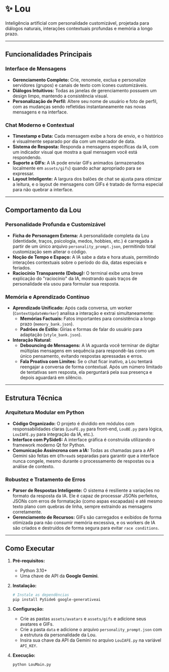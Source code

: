 # ✨ Lou

Inteligência artificial com personalidade customizável, projetada para diálogos naturais, interações contextuais profundas e memória a longo prazo.

---

## Funcionalidades Principais

### Interface de Mensagens
- **Gerenciamento Completo:** Crie, renomeie, exclua e personalize servidores (grupos) e canais de texto com ícones customizáveis.
- **Diálogos Intuitivos:** Todas as janelas de gerenciamento possuem um design limpo, mantendo a consistência visual.
- **Personalização de Perfil:** Altere seu nome de usuário e foto de perfil, com as mudanças sendo refletidas instantaneamente nas novas mensagens e na interface.

### Chat Moderno e Contextual
- **Timestamp e Data:** Cada mensagem exibe a hora de envio, e o histórico é visualmente separado por dia com um marcador de data.
- **Sistema de Resposta:** Responda a mensagens específicas da IA, com um indicador visual que mostra a qual mensagem você está respondendo.
- **Suporte a GIFs:** A IA pode enviar GIFs animados (armazenados localmente em `assets/gifs`) quando achar apropriado para se expressar.
- **Layout Inteligente:** A largura dos balões de chat se ajusta para otimizar a leitura, e o layout de mensagens com GIFs é tratado de forma especial para não quebrar a interface.

---

## Comportamento da Lou

### Personalidade Profunda e Customizável
- **Ficha de Personagem Externa:** A personalidade completa da Lou (identidade, traços, psicologia, medos, hobbies, etc.) é carregada a partir de um único arquivo `personality_prompt.json`, permitindo total customização sem alterar o código.
- **Noção de Tempo e Espaço:** A IA sabe a data e hora atuais, permitindo interações contextuais sobre o período do dia, datas especiais e feriados.
- **Raciocínio Transparente (Debug):** O terminal exibe uma breve explicação do "raciocínio" da IA, mostrando quais traços de personalidade ela usou para formular sua resposta.

### Memória e Aprendizado Contínuo
- **Aprendizado Unificado:** Após cada conversa, um worker (`ContextUpdateWorker`) analisa a interação e extrai simultaneamente:
  - **Memórias Factuais:** Fatos importantes para consistência a longo prazo (`memory_bank.json`).
  - **Padrões de Estilo:** Gírias e formas de falar do usuário para adaptação (`style_bank.json`).
- **Interação Natural:**
  - **Debouncing de Mensagens:** A IA aguarda você terminar de digitar múltiplas mensagens em sequência para respondê-las como um único pensamento, evitando respostas apressadas e erros.
  - **Fala Proativa com Limites:** Se o chat ficar inativo, a Lou tentará reengajar a conversa de forma contextual. Após um número limitado de tentativas sem resposta, ela perguntará pela sua presença e depois aguardará em silêncio.

---

## Estrutura Técnica

### Arquitetura Modular em Python
- **Código Organizado:** O projeto é dividido em módulos com responsabilidades claras (`LouFE.py` para front-end, `LouBE.py` para lógica, `LouIAFE.py` para integração da IA, etc.).
- **Interface com PySide6:** A interface gráfica é construída utilizando o framework moderno Qt for Python.
- **Comunicação Assíncrona com a IA:** Todas as chamadas para a API Gemini são feitas em `QThread`s separadas para garantir que a interface nunca congele, mesmo durante o processamento de respostas ou a análise de contexto.

### Robustez e Tratamento de Erros
- **Parser de Respostas Inteligente:** O sistema é resiliente a variações no formato da resposta da IA. Ele é capaz de processar JSONs perfeitos, JSONs com erros de formatação (como aspas escapadas) e até mesmo texto plano com quebras de linha, sempre extraindo as mensagens corretamente.
- **Gerenciamento de Recursos:** GIFs são carregados e exibidos de forma otimizada para não consumir memória excessiva, e os workers de IA são criados e destruídos de forma segura para evitar `race conditions`.

---

## Como Executar

1.  **Pré-requisitos:**
    - Python 3.10+
    - Uma chave de API da **Google Gemini**.

2.  **Instalação:**
    ```bash
    # Instale as dependências
    pip install PySide6 google-generativeai
    ```

3.  **Configuração:**
    - Crie as pastas `assets/avatars` e `assets/gifs` e adicione seus avatares e GIFs.
    - Crie a pasta `data` e adicione o arquivo `personality_prompt.json` com a estrutura da personalidade da Lou.
    - Insira sua chave da API da Gemini no arquivo `LouIAFE.py` na variável `API_KEY`.

4.  **Execução:**
    ```bash
    python LouMain.py
    ```
